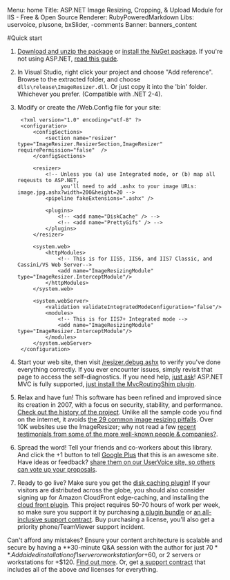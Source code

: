 Menu: home
Title: ASP.NET Image Resizing, Cropping, & Upload Module for IIS - Free & Open Source
Renderer: RubyPoweredMarkdown
Libs: uservoice, plusone, bxSlider, -comments
Banner: banners_content

#Quick start

1. [Download and unzip the package](/download) or [install the NuGet package](/docs/nuget). If you're not using ASP.NET, [read this guide](/docs/howto/use-without-asp-net).
2. In Visual Studio, right click your project and choose "Add reference". Browse to the extracted folder, and choose `dlls\release\ImageResizer.dll`. Or just copy it into the 'bin' folder. Whichever you prefer. (Compatible with .NET 2-4).
3. Modify or create the /Web.Config file for your site:
	
		<?xml version="1.0" encoding="utf-8" ?>
		<configuration>
			<configSections>
				<section name="resizer" type="ImageResizer.ResizerSection,ImageResizer"  requirePermission="false"  />
			</configSections>

			<resizer>
				<!-- Unless you (a) use Integrated mode, or (b) map all reqeusts to ASP.NET, 
				     you'll need to add .ashx to your image URLs: image.jpg.ashx?width=200&height=20 -->
				<pipeline fakeExtensions=".ashx" />

				<plugins>
					<!-- <add name="DiskCache" /> -->
					<!-- <add name="PrettyGifs" /> -->
				</plugins>	
			</resizer>

			<system.web>
				<httpModules>
					<!-- This is for IIS5, IIS6, and IIS7 Classic, and Cassini/VS Web Server-->
					<add name="ImageResizingModule" type="ImageResizer.InterceptModule"/>
				</httpModules>
			</system.web>

			<system.webServer>
				<validation validateIntegratedModeConfiguration="false"/>
				<modules>
					<!-- This is for IIS7+ Integrated mode -->
					<add name="ImageResizingModule" type="ImageResizer.InterceptModule"/>
				</modules>
			</system.webServer>
		</configuration>
	
4. Start your web site, then visit [/resizer.debug.ashx](/plugins/diagnostics) to verify you've done everything correctly. If you ever encounter issues, simply revisit that page to access the self-diagnostics. If you need help, [just ask](/support)! ASP.NET MVC is fully supported, [just install the MvcRoutingShim plugin](/docs/mvc).

5. Relax and have fun! This software has been refined and improved since its creation in 2007, with a focus on security, stability, and performance. [Check out the history of the project](/history). Unlike all the sample code you find on the internet, it avoids [the 29 common image resizing pitfalls](http://nathanaeljones.com/163/20-image-resizing-pitfalls/). Over 10K websites use the ImageResizer; why not read a few [recent testimonials from some of the more well-known people & companies?](/testimonials).

6. Spread the word! Tell your friends and co-workers about this library. And click the +1 button to tell [Google Plus](http://plus.google.com/) that this is an awesome site. Have ideas or feedback? [share them on our UserVoice site, so others can vote up your proposals](http://resizer.uservoice.com).

7. Ready to go live? Make sure you get the [disk caching plugin](/plugins/diskcache)! If your visitors are distributed across the globe, you should also consider signing up for Amazon CloudFront edge-caching, and installing the [cloud front plugin](/plugins/cloudfront). This project requires 50-70 hours of work per week, so make sure you support it by purchasing [a plugin bundle](/plugins) or [an all-inclusive support contract](/support/contracts). Buy purchasing a license, you'll also get a priority phone/TeamViewer support incident.

Can't afford any mistakes? Ensure your content architecture is scalable and secure by having a **30-minute Q&A session with the author for just $70**.
Add aided installation of 1 server or workstation for +$60, or 2 servers or workstations for +$120. [Find out more](/support/consult). Or, get [a support contract](/support/contracts) that includes all of the above *and* licenses for everything. 


